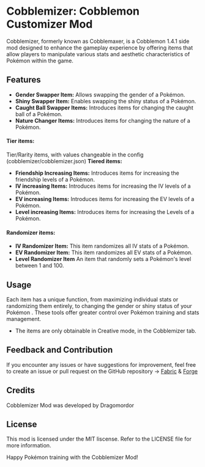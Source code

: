 # Cobblemizer: Cobblemon Customizer Mod

Cobblemizer, formerly known as Cobblemaxer, is a Cobblemon 1.4.1 side mod designed to enhance the gameplay experience by offering items that allow players to manipulate various stats and aesthetic characteristics of Pokémon within the game.

## Features
- **Gender Swapper Item:** Allows swapping the gender of a Pokémon.
- **Shiny Swapper Item:** Enables swapping the shiny status of a Pokémon.
- **Caught Ball Swapper Items:**  Introduces items for changing the caught ball of a Pokémon.
- **Nature Changer Items:**  Introduces items for changing the nature of a Pokémon.
#### Tier items:
Tier/Rarity items, with values changeable in the config (cobblemizer/cobblemizer.json)
**Tiered items:**

- **Friendship Increasing Items:**  Introduces items for increasing the friendship levels of a Pokémon.
- **IV increasing Items:**  Introduces items for increasing the IV levels of a Pokémon.
- **EV increasing Items:**  Introduces items for increasing the EV levels of a Pokémon.
- **Level increasing Items:**  Introduces items for increasing the Levels of a Pokémon.
#### Randomizer items:
- **IV Randomizer Item:** This item randomizes all IV stats of a Pokémon.
- **EV Randomizer Item:** This item randomizes all EV stats of a Pokémon.
- **Level Randomizer Item** An item that randomly sets a Pokémon's level between 1 and 100.

## Usage

Each item has a unique function, from maximizing individual stats or randomizing them entirely, to changing the gender or shiny status of your Pokémon . These tools offer greater control over Pokémon training and stats management.
- The items are only obtainable in Creative mode, in the Cobblemizer tab.

## Feedback and Contribution

If you encounter any issues or have suggestions for improvement, feel free to create an issue or pull request on the GitHub repository -> [Fabric](https://github.com/Dragomordor/CobblemizerFabric.git) & [Forge](https://github.com/Dragomordor/CobblemizerForge.git)

## Credits

Cobblemizer Mod was developed by Dragomordor

## License

This mod is licensed under the MIT liscense. Refer to the LICENSE file for more information.

Happy Pokémon training with the Cobblemizer Mod!